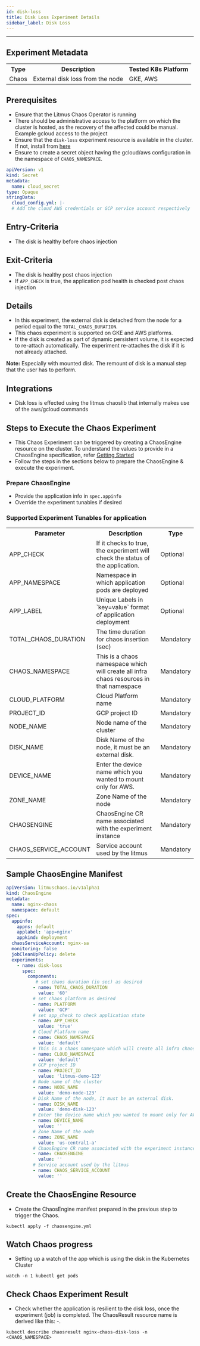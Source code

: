 ```yaml
---
id: disk-loss
title: Disk Loss Experiment Details
sidebar_label: Disk Loss
---
```

------
## Experiment Metadata

<table>
<tr>
<th> Type </th>
<th> Description  </th>
<th> Tested K8s Platform </th>
</tr>
<tr>
<td> Chaos </td>
<td> External disk loss from the node </td>
<td> GKE, AWS </td>
</tr>
</table>

## Prerequisites
-   Ensure that the Litmus Chaos Operator is running
-   There should be administrative access to the platform on which the cluster is hosted, as the recovery of the affected could be manual. Example gcloud access to the project
-   Ensure that the `disk-loss` experiment resource is available in the cluster. If not, install from  <a href="https://hub.litmuschaos.io/api/chaos?file=charts/generic/disk-loss/experiment.yaml" target="_blank" >here</a>
-   Ensure to create a secret object having the gcloud/aws configuration in the namespace of `CHAOS_NAMESPACE`.

```yaml
apiVersion: v1
kind: Secret
metadata:
  name: cloud_secret
type: Opaque
stringData:
  cloud_config.yml: |-
  # Add the cloud AWS credentials or GCP service account respectively
```

## Entry-Criteria

-   The disk is healthy before chaos injection

## Exit-Criteria

-   The disk is healthy post chaos injection
-   If `APP_CHECK` is true, the application pod health is checked post chaos injection

## Details

-   In this experiment, the external disk is detached from the node for a period equal to the `TOTAL_CHAOS_DURATION`.
-   This chaos experiment is supported on GKE and AWS platforms.
-   If the disk is created as part of dynamic persistent volume, it is expected to re-attach automatically. The experiment re-attaches the disk if it is not already attached.

<b>Note:</b> Especially with mounted disk. The remount of disk is a manual step that the user has to perform. 

## Integrations

-   Disk loss is effected using the litmus chaoslib that internally makes use of the aws/gcloud commands

## Steps to Execute the Chaos Experiment

-   This Chaos Experiment can be triggered by creating a ChaosEngine resource on the cluster. To understand the values to provide in a ChaosEngine specification, refer [Getting Started](getstarted.md/#prepare-chaosengine)
-   Follow the steps in the sections below to prepare the ChaosEngine & execute the experiment.

### Prepare ChaosEngine

-   Provide the application info in `spec.appinfo`
-   Override the experiment tunables if desired

### Supported Experiment Tunables for application

<table>
<tr>
<th> Parameter </th>
<th> Description  </th>
<th> Type </th>
</tr>
<tr>
<td> APP_CHECK </td>
<td> If it checks to true, the experiment will check the status of the application. </td>
<td> Optional </td>
</tr>
<tr>
<td> APP_NAMESPACE </td>
<td> Namespace in which application pods are deployed </td>
<td> Optional </td>
</tr>
<tr>
<td> APP_LABEL </td>
<td> Unique Labels in `key=value` format of application deployment </td>
<td> Optional </td>
</tr>
<tr>
<td> TOTAL_CHAOS_DURATION </td>
<td> The time duration for chaos insertion (sec) </td>
<td> Mandatory </td>
</tr>
<tr>
<td> CHAOS_NAMESPACE </td>
<td> This is a chaos namespace which will create all infra chaos resources in that namespace </td>
<td> Mandatory </td>
</tr>
<tr>
<td> CLOUD_PLATFORM </td>
<td> Cloud Platform name </td>
<td> Mandatory </td>
</tr>
<tr>
<td> PROJECT_ID </td>
<td> GCP project ID </td>
<td> Mandatory </td>
</tr>
<tr>
<td> NODE_NAME </td>
<td> Node name of the cluster </td>
<td> Mandatory </td>
</tr>
<tr>
<td> DISK_NAME </td>
<td> Disk Name of the node, it must be an external disk. </td>
<td> Mandatory </td>
</tr>
<tr>
<td> DEVICE_NAME </td>
<td> Enter the device name which you wanted to mount only for AWS. </td>
<td> Mandatory </td>
</tr>
<tr>
<td> ZONE_NAME </td>
<td> Zone Name of the node </td>
<td> Mandatory </td>
</tr>
<tr>
<td> CHAOSENGINE </td>
<td> ChaosEngine CR name associated with the experiment instance </td>
<td> Mandatory </td>
</tr>
<tr>
<td> CHAOS_SERVICE_ACCOUNT </td>
<td> Service account used by the litmus </td>
<td> Mandatory </td>
</tr>
</table>

## Sample ChaosEngine Manifest

```yaml
apiVersion: litmuschaos.io/v1alpha1
kind: ChaosEngine
metadata:
  name: nginx-chaos
  namespace: default
spec:
  appinfo:
    appns: default
    applabel: 'app=nginx'
    appkind: deployment
  chaosServiceAccount: nginx-sa
  monitoring: false
  jobCleanUpPolicy: delete
  experiments:
    - name: disk-loss
      spec:
        components:
           # set chaos duration (in sec) as desired
          - name: TOTAL_CHAOS_DURATION
            value: '60'
          # set chaos platform as desired
          - name: PLATFORM
            value: 'GCP'
          # set app_check to check application state
          - name: APP_CHECK
            value: 'true'
          # Cloud Platform name
          - name: CHAOS_NAMESPACE
            value: 'default'
          # This is a chaos namespace which will create all infra chaos resources in that namespace
          - name: CLOUD_NAMESPACE
            value: 'default'
          # GCP project ID
          - name: PROJECT_ID
            value: 'litmus-demo-123'
          # Node name of the cluster
          - name: NODE_NAME
            value: 'demo-node-123'
          # Disk Name of the node, it must be an external disk.	
          - name: DISK_NAME
            value: 'demo-disk-123'
          # Enter the device name which you wanted to mount only for AWS.	
          - name: DEVICE_NAME
            value: ''
          # Zone Name of the node	
          - name: ZONE_NAME
            value: 'us-central1-a'
          # ChaosEngine CR name associated with the experiment instance	
          - name: CHAOSENGINE
            value: ''
          # Service account used by the litmus	
          - name: CHAOS_SERVICE_ACCOUNT
            value: ''
```
## Create the ChaosEngine Resource
-   Create the ChaosEngine manifest prepared in the previous step to trigger the Chaos.

`kubectl apply -f chaosengine.yml`

## Watch Chaos progress
-   Setting up a watch of the app which is using the disk in the Kubernetes Cluster

`watch -n 1 kubectl get pods`

## Check Chaos Experiment Result
-   Check whether the application is resilient to the disk loss, once the experiment (job) is completed. The ChaosResult resource name is derived like this: <ChaosEngine-Name>-<ChaosExperiment-Name>.

`kubectl describe chaosresult nginx-chaos-disk-loss -n <CHAOS_NAMESPACE>`
